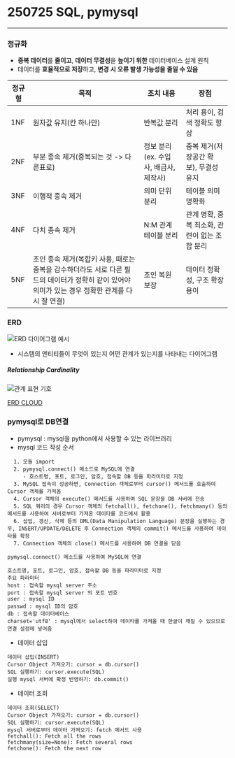 # 250725 SQL, pymysql
---
### 정규화
- **중복 데이터**를 **줄이고**, **데이터 무결성**을 **높이기 위한** 데이터베이스 설계 원칙
- 데이터를 **효율적으로 저장**하고, **변경 시 오류 발생 가능성을 줄일 수 있음**

|정규형|목적|조치 내용|장점|
|---|---|---|---|
|1NF|원자값 유지(칸 하나만)|반복값 분리|처리 용이, 검색 정확도 향상|
|2NF|부분 종속 제거(중복되는 것 -> 다른표로)|정보 분리(ex. 수입사, 배급사, 제작사)|중복 제거(저장공간 확보), 무결성 유지|
|3NF|이행적 종속 제거|의미 단위 분리|테이블 의미 명확화|
|4NF|다치 종속 제거|N:M 관계 테이블 분리|관계 명확, 중복 최소화,  관련이 없는 조합 분리|
|5NF|조인 종속 제거(복합키 사용, 때로는 중복을 감수하더라도 서로 다른 필드의 데이터가 정확히 같이 있어야 의미가 있는 경우 정확한 관계를 다시 잘 연결)| 조인 복원 보장| 데이터 정확성, 구조 확장 용이|

### ERD
![ERD 다이어그램 예시](https://encrypted-tbn0.gstatic.com/images?q=tbn:ANd9GcScQdg3dxNo5k37wBeWLM1y74fBDSY_1piavQ&s)
- 시스템의 엔티티들이 무엇이 있는지 어떤 관계가 있는지를 나타내는 다이어그램

##### Relationship Cardinality
![관계 표현 기호](https://paperdoll.notion.site/image/https%3A%2F%2Fprod-files-secure.s3.us-west-2.amazonaws.com%2Fd1a988f4-e527-4f37-84f2-5cf57ae3d75a%2F59c0ace6-0e7b-4eb2-bdbe-616e5b0d5080%2FUntitled.png?table=block&id=239efd73-3489-80f6-991c-f88825f0d0fa&spaceId=d1a988f4-e527-4f37-84f2-5cf57ae3d75a&width=760&userId=&cache=v2)

[ERD CLOUD](https://www.erdcloud.com/)

### pymysql로 DB연결
- pymysql : mysql을 python에서 사용할 수 있는 라이브러리
- mysql 코드 작성 순서
```
  1. 모듈 import
  2. pymysql.connect() 메소드로 MySQL에 연결
     - 호스트명, 포트, 로그인, 암호, 접속할 DB 등을 파라미터로 지정
  3. MySQL 접속이 성공하면, Connection 객체로부터 cursor() 메서드를 호출하여 Cursor 객체를 가져옴
  4. Cursor 객체의 execute() 메서드를 사용하여 SQL 문장을 DB 서버에 전송
  5. SQL 쿼리의 경우 Cursor 객체의 fetchall(), fetchone(), fetchmany() 등의 메서드를 사용하여 서버로부터 가져온 데이타를 코드에서 활용
  6. 삽입, 갱신, 삭제 등의 DML(Data Manipulation Language) 문장을 실행하는 경우, INSERT/UPDATE/DELETE 후 Connection 객체의 commit() 메서드를 사용하여 데이타를 확정
  7. Connection 객체의 close() 메서드를 사용하여 DB 연결을 닫음
```
```
pymysql.connect() 메소드를 사용하여 MySQL에 연결

호스트명, 포트, 로그인, 암호, 접속할 DB 등을 파라미터로 지정
주요 파라미터
host : 접속할 mysql server 주소
port : 접속할 mysql server 의 포트 번호
user : mysql ID
passwd : mysql ID의 암호
db : 접속할 데이터베이스
charset='utf8' : mysql에서 select하여 데이타를 가져올 때 한글이 깨질 수 있으므로 연결 설정에 넣어줌
```

- 데이터 삽입
```
데이터 삽입(INSERT)
Cursor Object 가져오기: cursor = db.cursor()
SQL 실행하기: cursor.execute(SQL)
실행 mysql 서버에 확정 반영하기: db.commit()
```

- 데이터 조회
```
데이터 조회(SELECT)
Cursor Object 가져오기: cursor = db.cursor()
SQL 실행하기: cursor.execute(SQL)
mysql 서버로부터 데이터 가져오기: fetch 메서드 사용
fetchall(): Fetch all the rows
fetchmany(size=None): Fetch several rows
fetchone(): Fetch the next row
```